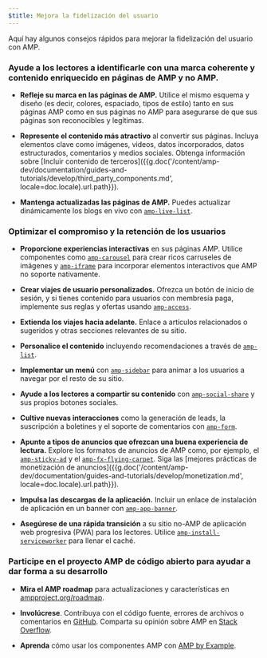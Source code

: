 ```yaml
---
$title: Mejora la fidelización del usuario
---
```

Aquí hay algunos consejos rápidos para mejorar la fidelización del usuario con AMP.

### Ayude a los lectores a identificarle con una marca coherente y contenido enriquecido en páginas de AMP y no AMP.

- **Refleje su marca en las páginas de AMP.** Utilice el mismo esquema y diseño (es decir, colores, espaciado, tipos de estilo) tanto en sus páginas AMP como en sus páginas no AMP para asegurarse de que sus páginas son reconocibles y legítimas.

- **Represente el contenido más atractivo** al convertir sus páginas. Incluya elementos clave como imágenes, videos, datos incorporados, datos estructurados, comentarios y medios sociales. Obtenga información sobre [Incluir contenido de terceros]({{g.doc('/content/amp-dev/documentation/guides-and-tutorials/develop/third_party_components.md', locale=doc.locale).url.path}}).

- **Mantenga actualizadas las páginas de AMP.** Puedes actualizar dinámicamente los blogs en vivo con [`amp-live-list`](/es/docs/reference/components/amp-live-list.html).

### Optimizar el compromiso y la retención de los usuarios

- **Proporcione experiencias interactivas** en sus páginas AMP. Utilice componentes como [`amp-carousel`](/es/docs/reference/components/amp-carousel.html) para crear ricos carruseles de imágenes y [`amp-iframe`](/es/docs/reference/components/amp-iframe.html) para incorporar elementos interactivos que AMP no soporte nativamente.

- **Crear viajes de usuario personalizados.** Ofrezca un botón de inicio de sesión, y si tienes contenido para usuarios con membresía paga, implemente sus reglas y ofertas usando [`amp-access`](/es/docs/reference/components/amp-access.html).

- **Extienda los viajes hacia adelante.** Enlace a artículos relacionados o sugeridos y otras secciones relevantes de su sitio.

- **Personalice el contenido** incluyendo recomendaciones a través de [`amp-list`](/es/docs/reference/components/amp-list.html).

- **Implementar un menú** con [`amp-sidebar`](/es/docs/reference/components/amp-sidebar.html) para animar a los usuarios a navegar por el resto de su sitio.

- **Ayude a los lectores a compartir su contenido** con [`amp-social-share`](/es/docs/reference/components/amp-social-share.html) y sus propios botones sociales.

- **Cultive nuevas interacciones** como la generación de leads, la suscripción a boletines y el soporte de comentarios con [`amp-form`](/es/docs/reference/components/amp-form.html).

- **Apunte a tipos de anuncios que ofrezcan una buena experiencia de lectura.** Explore los formatos de anuncios de AMP como, por ejemplo, el [`amp-sticky-ad`](/es/docs/reference/components/amp-sticky-ad.html) y el [`amp-fx-flying-carpet`](/es/docs/reference/components/amp-fx-flying-carpet.html). Siga las [mejores prácticas de monetización de anuncios]({{g.doc('/content/amp-dev/documentation/guides-and-tutorials/develop/monetization.md', locale=doc.locale).url.path}}).

- **Impulsa las descargas de la aplicación.** Incluir un enlace de instalación de aplicación en un banner con [`amp-app-banner`](/es/docs/reference/components/amp-app-banner.html).

- **Asegúrese de una rápida transición** a su sitio no-AMP de aplicación web progresiva (PWA) para los lectores. Utilice [`amp-install-serviceworker`](/es/docs/reference/components/amp-install-serviceworker.html) para llenar el caché.

### Participe en el proyecto AMP de código abierto para ayudar a dar forma a su desarrollo

- **Mira el AMP roadmap** para actualizaciones y características en [ampproject.org/roadmap](/roadmap).

- **Involúcrese**. Contribuya con el código fuente, errores de archivos o comentarios en [GitHub](https://github.com/ampproject/amphtml/blob/master/CONTRIBUTING.md). Comparta su opinión sobre AMP en [Stack Overflow](https://stackoverflow.com/questions/tagged/amp-html).

- **Aprenda** cómo usar los componentes AMP con [AMP by Example](https://ampbyexample.com/).
